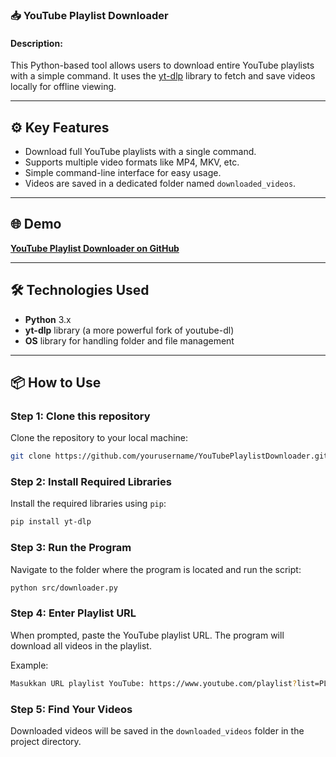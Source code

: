 ### 📥 **YouTube Playlist Downloader**

#### **Description:**
This Python-based tool allows users to download entire YouTube playlists with a simple command. It uses the [yt-dlp](https://github.com/yt-dlp/yt-dlp) library to fetch and save videos locally for offline viewing.

---

## ⚙️ **Key Features**
- Download full YouTube playlists with a single command.
- Supports multiple video formats like MP4, MKV, etc.
- Simple command-line interface for easy usage.
- Videos are saved in a dedicated folder named `downloaded_videos`.

---

## 🌐 **Demo**
[**YouTube Playlist Downloader on GitHub**](https://youtu.be/5sBkwenJgro)

---

## 🛠 **Technologies Used**
- **Python** 3.x
- **yt-dlp** library (a more powerful fork of youtube-dl)
- **OS** library for handling folder and file management

---

## 📦 **How to Use**

### Step 1: Clone this repository
Clone the repository to your local machine:

```bash
git clone https://github.com/yourusername/YouTubePlaylistDownloader.git
```

### Step 2: Install Required Libraries
Install the required libraries using `pip`:

```bash
pip install yt-dlp
```

### Step 3: Run the Program
Navigate to the folder where the program is located and run the script:

```bash
python src/downloader.py
```

### Step 4: Enter Playlist URL
When prompted, paste the YouTube playlist URL. The program will download all videos in the playlist.

Example:
```bash
Masukkan URL playlist YouTube: https://www.youtube.com/playlist?list=PL1234567890abcdef
```

### Step 5: Find Your Videos
Downloaded videos will be saved in the `downloaded_videos` folder in the project directory.
